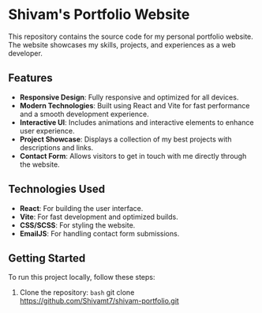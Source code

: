 # Shivam's Portfolio Website

This repository contains the source code for my personal portfolio website. The website showcases my skills, projects, and experiences as a web developer.

## Features

- **Responsive Design**: Fully responsive and optimized for all devices.
- **Modern Technologies**: Built using React and Vite for fast performance and a smooth development experience.
- **Interactive UI**: Includes animations and interactive elements to enhance user experience.
- **Project Showcase**: Displays a collection of my best projects with descriptions and links.
- **Contact Form**: Allows visitors to get in touch with me directly through the website.

## Technologies Used

- **React**: For building the user interface.
- **Vite**: For fast development and optimized builds.
- **CSS/SCSS**: For styling the website.
- **EmailJS**: For handling contact form submissions.

## Getting Started

To run this project locally, follow these steps:

1. Clone the repository:
   ```bash```
   git clone https://github.com/Shivamt7/shivam-portfolio.git